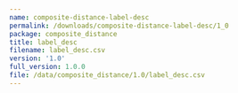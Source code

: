 ```yaml
---
name: composite-distance-label-desc
permalink: /downloads/composite-distance-label-desc/1_0
package: composite_distance
title: label_desc
filename: label_desc.csv
version: '1.0'
full_version: 1.0.0
file: /data/composite_distance/1.0/label_desc.csv
---
```

